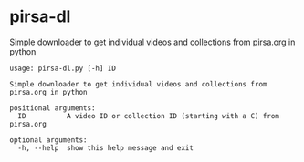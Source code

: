 # pirsa-dl

Simple downloader to get individual videos and collections from pirsa.org in python

```
usage: pirsa-dl.py [-h] ID

Simple downloader to get individual videos and collections from pirsa.org in python

positional arguments:
  ID          A video ID or collection ID (starting with a C) from pirsa.org

optional arguments:
  -h, --help  show this help message and exit
```
